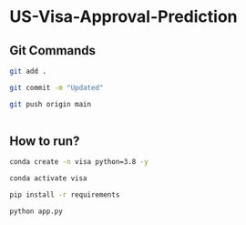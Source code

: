 # US-Visa-Approval-Prediction

## Git Commands

```bash
git add .

git commit -m "Updated"

git push origin main
 
```

## How to run?

```bash
conda create -n visa python=3.8 -y
```

```bash
conda activate visa
```

```bash
pip install -r requirements
```

```bash
python app.py
```